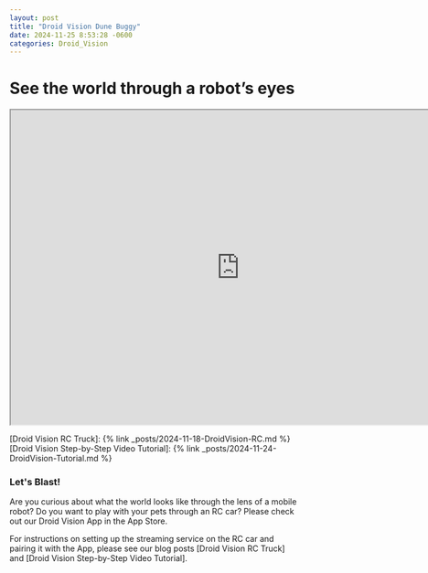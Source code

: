 ```yaml
---
layout: post
title: "Droid Vision Dune Buggy"
date: 2024-11-25 8:53:28 -0600
categories: Droid_Vision
---
```

# See the world through a robot’s eyes 

<iframe width="800" height="551"
src="https://www.youtube.com/embed/7mKi0orCdcg?autoplay=1&mute=1">
</iframe>

<!-- <video width="800" height="551" preload="auto" muted controls>
  <source src="/assets/My_Robot.mp4" type="video/mp4">
</video> -->

[Droid Vision RC Truck]: {% link _posts/2024-11-18-DroidVision-RC.md %}
[Droid Vision Step-by-Step Video Tutorial]: {% link _posts/2024-11-24-DroidVision-Tutorial.md %}

### Let's Blast!
Are you curious about what the world looks like through the lens of a mobile robot? Do you want to play with your pets through an RC car? Please check out our Droid Vision App in the App Store.

For instructions on setting up the streaming service on the RC car and pairing it with the App, please see our blog posts [Droid Vision RC Truck] and [Droid Vision Step-by-Step Video Tutorial].

 
